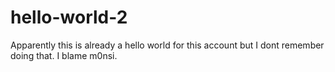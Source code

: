 # hello-world-2
Apparently this is already a hello world for this account but I dont remember doing that. I blame m0nsi.
